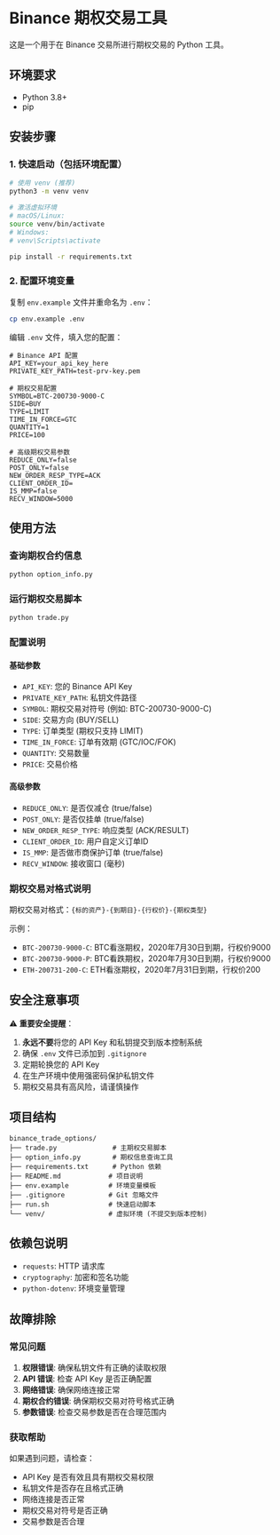 # Binance 期权交易工具

这是一个用于在 Binance 交易所进行期权交易的 Python 工具。

## 环境要求

- Python 3.8+
- pip

## 安装步骤

### 1. 快速启动（包括环境配置）
```bash
# 使用 venv (推荐)
python3 -m venv venv

# 激活虚拟环境
# macOS/Linux:
source venv/bin/activate
# Windows:
# venv\Scripts\activate
```

```bash
pip install -r requirements.txt
```

### 2. 配置环境变量
复制 `env.example` 文件并重命名为 `.env`：
```bash
cp env.example .env
```

编辑 `.env` 文件，填入您的配置：
```env
# Binance API 配置
API_KEY=your_api_key_here
PRIVATE_KEY_PATH=test-prv-key.pem

# 期权交易配置
SYMBOL=BTC-200730-9000-C
SIDE=BUY
TYPE=LIMIT
TIME_IN_FORCE=GTC
QUANTITY=1
PRICE=100

# 高级期权交易参数
REDUCE_ONLY=false
POST_ONLY=false
NEW_ORDER_RESP_TYPE=ACK
CLIENT_ORDER_ID=
IS_MMP=false
RECV_WINDOW=5000
```

## 使用方法

### 查询期权合约信息
```bash
python option_info.py
```

### 运行期权交易脚本
```bash
python trade.py
```

### 配置说明

#### 基础参数
- `API_KEY`: 您的 Binance API Key
- `PRIVATE_KEY_PATH`: 私钥文件路径
- `SYMBOL`: 期权交易对符号 (例如: BTC-200730-9000-C)
- `SIDE`: 交易方向 (BUY/SELL)
- `TYPE`: 订单类型 (期权只支持 LIMIT)
- `TIME_IN_FORCE`: 订单有效期 (GTC/IOC/FOK)
- `QUANTITY`: 交易数量
- `PRICE`: 交易价格

#### 高级参数
- `REDUCE_ONLY`: 是否仅减仓 (true/false)
- `POST_ONLY`: 是否仅挂单 (true/false)
- `NEW_ORDER_RESP_TYPE`: 响应类型 (ACK/RESULT)
- `CLIENT_ORDER_ID`: 用户自定义订单ID
- `IS_MMP`: 是否做市商保护订单 (true/false)
- `RECV_WINDOW`: 接收窗口 (毫秒)

### 期权交易对格式说明

期权交易对格式：`{标的资产}-{到期日}-{行权价}-{期权类型}`

示例：
- `BTC-200730-9000-C`: BTC看涨期权，2020年7月30日到期，行权价9000
- `BTC-200730-9000-P`: BTC看跌期权，2020年7月30日到期，行权价9000
- `ETH-200731-200-C`: ETH看涨期权，2020年7月31日到期，行权价200

## 安全注意事项

⚠️ **重要安全提醒**：

1. **永远不要**将您的 API Key 和私钥提交到版本控制系统
2. 确保 `.env` 文件已添加到 `.gitignore`
3. 定期轮换您的 API Key
4. 在生产环境中使用强密码保护私钥文件
5. 期权交易具有高风险，请谨慎操作

## 项目结构

```
binance_trade_options/
├── trade.py              # 主期权交易脚本
├── option_info.py        # 期权信息查询工具
├── requirements.txt      # Python 依赖
├── README.md            # 项目说明
├── env.example          # 环境变量模板
├── .gitignore           # Git 忽略文件
├── run.sh               # 快速启动脚本
└── venv/                # 虚拟环境 (不提交到版本控制)
```

## 依赖包说明

- `requests`: HTTP 请求库
- `cryptography`: 加密和签名功能
- `python-dotenv`: 环境变量管理

## 故障排除

### 常见问题

1. **权限错误**: 确保私钥文件有正确的读取权限
2. **API 错误**: 检查 API Key 是否正确配置
3. **网络错误**: 确保网络连接正常
4. **期权合约错误**: 确保期权交易对符号格式正确
5. **参数错误**: 检查交易参数是否在合理范围内

### 获取帮助

如果遇到问题，请检查：
- API Key 是否有效且具有期权交易权限
- 私钥文件是否存在且格式正确
- 网络连接是否正常
- 期权交易对符号是否正确
- 交易参数是否合理